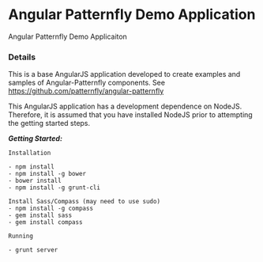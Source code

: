 # Angular Patternfly Demo Application

Angular Patternfly Demo Applicaiton

### Details

This is a base AngularJS application developed to create examples and samples of Angular-Patternfly components. See https://github.com/patternfly/angular-patternfly

This AngularJS application has a development dependence on NodeJS. Therefore, it is assumed that you have installed NodeJS prior to attempting the getting started steps.

_**Getting Started:**_ 

	Installation

	- npm install	
	- npm install -g bower	
	- bower install	
	- npm install -g grunt-cli
	
	Install Sass/Compass (may need to use sudo)
	- npm install -g compass
	- gem install sass
	- gem install compass

	Running

	- grunt server


